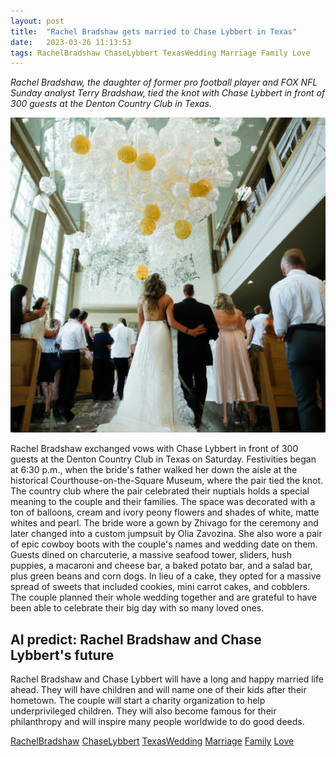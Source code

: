 ```yaml
---
layout: post
title:  "Rachel Bradshaw gets married to Chase Lybbert in Texas"
date:   2023-03-26 11:13:53 
tags: RachelBradshaw ChaseLybbert TexasWedding Marriage Family Love
---
```

*Rachel Bradshaw, the daughter of former pro football player and FOX NFL Sunday analyst Terry Bradshaw, tied the knot with Chase Lybbert in front of 300 guests at the Denton Country Club in Texas.*

![A happy bride walks down the aisle at a historical museum, surrounded by cream and ivory peony flowers, balloons and white shades, wearing cowboy boots with the couple's names and wedding date on them, while guests enjoy a massive spread of food and sweets.](/assets/2997cb8b-2078-4c48-82e5-ffd730c1d070.jpg "content['title']")
 
Rachel Bradshaw exchanged vows with Chase Lybbert in front of 300 guests at the Denton Country Club in Texas on Saturday. Festivities began at 6:30 p.m., when the bride's father walked her down the aisle at the historical Courthouse-on-the-Square Museum, where the pair tied the knot. The country club where the pair celebrated their nuptials holds a special meaning to the couple and their families. The space was decorated with a ton of balloons, cream and ivory peony flowers and shades of white, matte whites and pearl. The bride wore a gown by Zhivago for the ceremony and later changed into a custom jumpsuit by Olia Zavozina. She also wore a pair of epic cowboy boots with the couple's names and wedding date on them. Guests dined on charcuterie, a massive seafood tower, sliders, hush puppies, a macaroni and cheese bar, a baked potato bar, and a salad bar, plus green beans and corn dogs. In lieu of a cake, they opted for a massive spread of sweets that included cookies, mini carrot cakes, and cobblers. The couple planned their whole wedding together and are grateful to have been able to celebrate their big day with so many loved ones.

## AI predict: Rachel Bradshaw and Chase Lybbert's future
Rachel Bradshaw and Chase Lybbert will have a long and happy married life ahead. They will have children and will name one of their kids after their hometown. The couple will start a charity organization to help underprivileged children. They will also become famous for their philanthropy and will inspire many people worldwide to do good deeds. 

[RachelBradshaw](/tags/RachelBradshaw) [ChaseLybbert](/tags/ChaseLybbert) [TexasWedding](/tags/TexasWedding) [Marriage](/tags/Marriage) [Family](/tags/Family) [Love](/tags/Love)